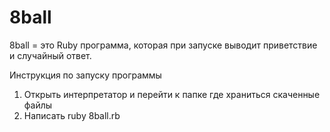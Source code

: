 # 8ball

8ball = это Ruby программа, которая при запуске выводит приветствие и случайный ответ.

Инструкция по запуску программы

1. Открыть интерпретатор и перейти к папке где храниться скаченные файлы
2. Написать ruby 8ball.rb
